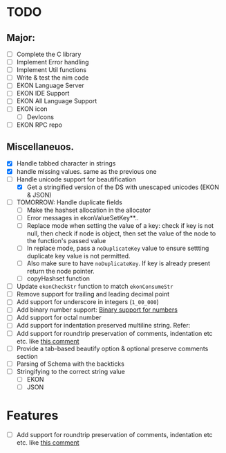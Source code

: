 # TODO

## Major:

- [ ] Complete the C library
- [ ] Implement Error handling
- [ ] Implement Util functions
- [ ] Write & test the nim code
- [ ] EKON Language Server
- [ ] EKON IDE Support
- [ ] EKON All Language Support
- [ ] EKON icon
    - [ ] DevIcons
- [ ] EKON RPC repo

## Miscellaneuos. 

- [x] Handle tabbed character in strings
- [x] handle missing values. same as the previous one 
- [ ] Handle unicode support for beautification
    - [x] Get a stringified version of the DS with unescaped unicodes (EKON & JSON)
- [ ] TOMORROW: Handle duplicate fields
    - [ ] Make the hashset allocation in the allocator 
    - [ ] Error messages in ekonValueSetKey**..
    - [ ] Replace mode when setting the value of a key: check if key is not null, then check if node is object, then set the value of the node to the function's passed value
    - [ ] In replace mode, pass a `noDuplicateKey` value to ensure settting duplicate key value is not permitted. 
    - [ ] Also make sure to have `noDuplicateKey`. If key is already present return the node pointer. 
    - [ ] copyHashset function
- [ ] Update `ekonCheckStr` function to match `ekonConsumeStr`
- [ ] Remove support for trailing and leading decimal point
- [ ] Add support for underscore in integers (`1_00_000`)
- [ ] Add binary number support: [Binary support for numbers](https://stackoverflow.com/a/13107)
- [ ] Add support for octal number
- [ ] Add support for indentation preserved multiline string. Refer: []()
- [ ] Add support for roundtrip preservation of comments, indentation etc etc.
 like [this comment](https://www.reddit.com/r/ProgrammingLanguages/comments/kevu2c/ekon_a_sane_json_alternative_need_strong/gg72hi0?utm_source=share&utm_medium=web2x&context=3)
- [ ] Provide a tab-based beautify option & optional preserve comments section
- [ ] Parsing of Schema with the backticks
- [ ] Stringifying to the correct string value
    - [ ] EKON
    - [ ] JSON

# Features

- [ ] Add support for roundtrip preservation of comments, indentation etc etc.
 like [this comment](https://www.reddit.com/r/ProgrammingLanguages/comments/kevu2c/ekon_a_sane_json_alternative_need_strong/gg72hi0?utm_source=share&utm_medium=web2x&context=3)


